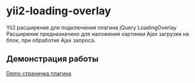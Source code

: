 yii2-loading-overlay
================
Yii2 расширение для подключения плагина jQuery LoadingOverlay  
Расширение предназначено для наложения картинки Ajax загрузки на блок, при обработке Ajax запроса.

## Демонстрация работы
[Demo страничка плагина](https://gasparesganga.com/labs/jquery-loading-overlay/)